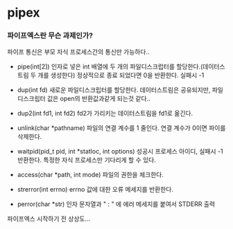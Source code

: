 # pipex

### 파이프엑스란 무슨 과제인가?
파이프 통신은 부모 자식 프로세스간의 통신만 가능하다.. 


- pipe(int[2])
	인자로 넣은 int 배열에 두 개의 파일디스크럽터를 할당한다.(데이터스트림 두 개를 생성한다)
	정상적으로 종료 되었다면 0을 반환한다. 실패시 -1

- dup(int fd)
	새로운 파일디스크립터를 할당한다. 데이터스트림은 공유되지만, 파일디스크립터 값은 open의 반환값과같게 되는것 같다..

- dup2(int fd1, int fd2)
	fd2가 가리키는 데이터스트림을 fd1로 옮긴다.

- unlink(char *pathname)
	파일의 연결 계수를 1 줄인다. 연결 계수가 0이면 파이를 삭제한다.

- waitpid(pid_t pid, int *statloc, int options)
	성공시 프로세스 아이디, 실패시 -1 반환한다. 특정한 자식 프로세스만 기다리게 할 수 있다.

- access(char *path, int mode)
	파일의 권한을 체크한다.

- strerror(int errno)
	errno 값에 대한 오류 메세지를 반환한다.

- perror(char *str)
	인자 문자열과 " : " 에 에러 메세지를 붙여서 STDERR 출력 

파이프엑스 시작하기 전 상상도...


